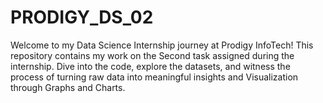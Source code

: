 # PRODIGY_DS_02
Welcome to my Data Science Internship journey at Prodigy InfoTech! This repository contains my work on the Second task assigned during the internship. Dive into the code, explore the datasets, and witness the process of turning raw data into meaningful insights and Visualization through Graphs and Charts.
